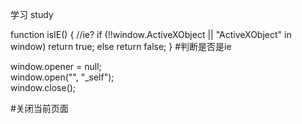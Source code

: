 学习 study

function isIE() { //ie?
 if (!!window.ActiveXObject || "ActiveXObject" in window)
  return true;
  else
  return false;
 }
 #判断是否是ie  
 
window.opener = null;  
window.open("", "_self");  
window.close();  
 
 
 #关闭当前页面

